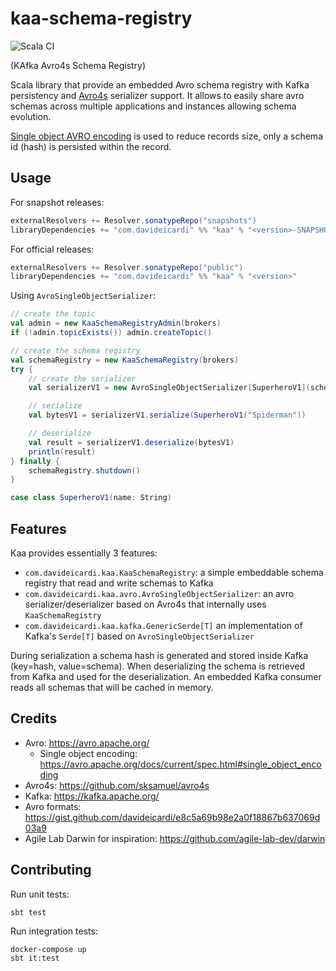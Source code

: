 # kaa-schema-registry

![Scala CI](https://github.com/davideicardi/kaa/workflows/Scala%20CI/badge.svg)

(KAfka Avro4s Schema Registry)

Scala library that provide an embedded Avro schema registry with Kafka persistency and [Avro4s](https://github.com/sksamuel/avro4s) serializer support.
It allows to easily share avro schemas across multiple applications and instances allowing schema evolution.

[Single object AVRO encoding](https://avro.apache.org/docs/current/spec.html#single_object_encoding) is used to reduce records size, only a schema id (hash) is persisted within the record.  

## Usage

For snapshot releases:

```sbt
externalResolvers += Resolver.sonatypeRepo("snapshots")
libraryDependencies += "com.davideicardi" %% "kaa" % "<version>-SNAPSHOT"
```

For official releases:

```sbt
externalResolvers += Resolver.sonatypeRepo("public")
libraryDependencies += "com.davideicardi" %% "kaa" % "<version>"
```

Using `AvroSingleObjectSerializer`:

```scala
// create the topic
val admin = new KaaSchemaRegistryAdmin(brokers)
if (!admin.topicExists()) admin.createTopic()

// create the schema registry
val schemaRegistry = new KaaSchemaRegistry(brokers)
try {
    // create the serializer
    val serializerV1 = new AvroSingleObjectSerializer[SuperheroV1](schemaRegistry)

    // serialize
    val bytesV1 = serializerV1.serialize(SuperheroV1("Spiderman"))

    // deserialize
    val result = serializerV1.deserialize(bytesV1)
    println(result)
} finally {
    schemaRegistry.shutdown()
}

case class SuperheroV1(name: String)
```

## Features

Kaa provides essentially 3 features:

- `com.davideicardi.kaa.KaaSchemaRegistry`: a simple embeddable schema registry that read and write schemas to Kafka
- `com.davideicardi.kaa.avro.AvroSingleObjectSerializer`: an avro serializer/deserializer based on Avro4s that internally uses `KaaSchemaRegistry`
- `com.davideicardi.kaa.kafka.GenericSerde[T]` an implementation of Kafka's `Serde[T]` based on `AvroSingleObjectSerializer`

During serialization a schema hash is generated and stored inside Kafka (key=hash, value=schema).
When deserializing the schema is retrieved from Kafka and used for the deserialization.
An embedded Kafka consumer reads all schemas that will be cached in memory.

## Credits

- Avro: https://avro.apache.org/
  - Single object encoding: https://avro.apache.org/docs/current/spec.html#single_object_encoding
- Avro4s: https://github.com/sksamuel/avro4s
- Kafka: https://kafka.apache.org/
- Avro formats: https://gist.github.com/davideicardi/e8c5a69b98e2a0f18867b637069d03a9
- Agile Lab Darwin for inspiration: https://github.com/agile-lab-dev/darwin

## Contributing

Run unit tests:

```
sbt test
```

Run integration tests:

```
docker-compose up
sbt it:test
```
